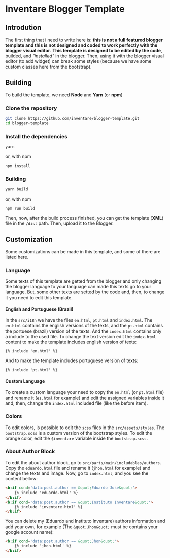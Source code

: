 # Inventare Blogger Template

## Introdution

The first thing that i need to write here is: **this is not a full featured blogger template and this is not designed and coded to work perfectly with the blogger visual editor**. **This template is designed to be edited by the code**, builded, and *"installed"* in the blogger. Then, using it with the blogger visual editor (to add widget) can break some styles (because we have some custom classes here from the bootstrap).

## Building

To build the template, we need **Node** and **Yarn** (or **npm**)

### Clone the repository

```bash
git clone https://github.com/inventare/blogger-template.git
cd blogger-template
```

### Install the dependencies

```bash
yarn
```

or, with npm

```bash
npm install
```

### Building

```bash
yarn build
```

or, with npm

```bash
npm run build
```

Then, now, after the build process finished, you can get the template (**XML**) file in the `/dist` path. Then, upload it to the Blogger.

## Customization

Some customizations can be made in this template, and some of there are listed here.

### Language

Some texts of this template are getted from the blogger and only changing the blogger language to your language can made this texts go to your language. But, some other texts are setted by the code and, then, to change it you need to edit this template.

#### English and Portuguese (Brazil)

In the `src/i18n` we have the files `en.html`, `pt.html` and `index.html`. The `en.html` contains the english versions of the texts, and the `pt.html` contains the portuese (brazil) version of the texts. And the `index.html` contains only a include to the used file. To change the text version edit the `index.html` content to make the template includes english version of texts:

```
{% include 'en.html' %}
```

And to make the template includes portuguese version of texts:

```
{% include 'pt.html' %}
```

#### Custom Language

To create a custom language your need to copy the `en.html` (or `pt.html` file) and rename it (`es.html` for example) and edit the assigned variables inside it and, then, change the `index.html` included file (like the before item).

### Colors

To edit colors, is possible to edit the `scss` files in the `src/assets/styles`. The `bootstrap.scss` is a custom version of the bootstrap styles. To edit the orange color, edit the `$inventare` variable inside the `bootstrap.scss`.

### About Author Block

To edit the about author block, go to `src/parts/main/includables/authors`. Copy the `eduardo.html` file and rename it (`jhon.html` for example) and change the texts and image. Now, go to `index.html`, and you see the content bellow:

```html
<b:if cond='data:post.author == &quot;Eduardo Jose&quot;'>
    {% include 'eduardo.html' %}
</b:if>
<b:if cond='data:post.author == &quot;Instituto Inventare&quot;'>
    {% include 'inventare.html' %}
</b:if>
```

You can delete my (Eduardo and Instituto Inventare) authors information and add your own, for example (The `&quot;Jhon&quot;` must be contains your google account name):

```html
<b:if cond='data:post.author == &quot;Jhon&quot;'>
    {% include 'jhon.html' %}
</b:if>
```
